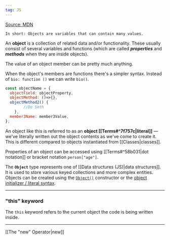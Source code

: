 ```yaml
---
tag: JS
---
```


[Source: MDN]( https://developer.mozilla.org/en-US/docs/Learn/JavaScript/Objects/Basics)

	In short: Objects are variables that can contain many values.

An **object** is a collection of related data and/or functionality. These usually consist of several variables and functions (which are called ***properties*** and ***methods*** when they are inside objects). 

The value of an object member can be pretty much anything.

When the object's members are functions there's a simpler syntax. Instead of `bio: function ()` we can write `bio()`.

``` js
const objectName = {
  objectField: objectProperty,
  objectMethod: ()=>{},
  objectMethod2() {
		//Do Smth  
	},
  member3Name: member3Value,
};
```

An object like this is referred to as an **object [[Terms#^7f757c|literal]]** — we've literally written out the object contents as we've come to create it. This is different compared to objects instantiated from [[Classes|classes]].

Properties of an object can be accessed using [[Terms#^58b031|dot notation]] or bracket notation `person["age"]`.


The **`Object`** type represents one of [[Data structures (JS)|data structures]]. It is used to store various keyed collections and more complex entities. Objects can be created using the [`Object()`](https://developer.mozilla.org/en-US/docs/Web/JavaScript/Reference/Global_Objects/Object/Object) constructor or the [object initializer / literal syntax](https://developer.mozilla.org/en-US/docs/Web/JavaScript/Reference/Operators/Object_initializer).

___
### "this" keyword
The `this` keyword refers to the current object the code is being written inside.

_____


[[The "new" Operator|new]]